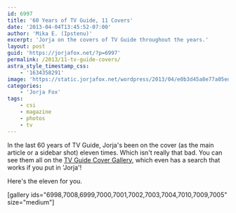 ```yaml
---
id: 6997
title: '60 Years of TV Guide, 11 Covers'
date: '2013-04-04T13:45:52-07:00'
author: 'Mika E. (Ipstenu)'
excerpt: 'Jorja on the covers of TV Guide throughout the years.'
layout: post
guid: 'https://jorjafox.net/?p=6997'
permalink: /2013/11-tv-guide-covers/
astra_style_timestamp_css:
    - '1634358291'
image: 'https://static.jorjafox.net/wordpress/2013/04/e0b3d45a8e77a05ed678ed9acd7dbedda67fe726.jpg'
categories:
    - 'Jorja Fox'
tags:
    - csi
    - magazine
    - photos
    - tv
---
```


In the last 60 years of TV Guide, Jorja's been on the cover (as the main article or a sidebar shot) eleven times. Which isn't really that bad. You can see them all on the <a href="http://www.tvguidemagazine.com/archive/suboffer/page/gallery">TV Guide Cover Gallery</a>, which even has a search that works if you put in 'Jorja'!

Here's the eleven for you.

[gallery ids="6998,7008,6999,7000,7001,7002,7003,7004,7010,7009,7005" size="medium"]